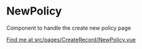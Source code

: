 # NewPolicy

Component to handle the create new policy page

[Find me at src/pages/CreateRecord/NewPolicy.vue](https://github.com/FAIRsharing/fairsharing.github.io/tree/workflowTest/src/pages/CreateRecord/NewPolicy.vue)